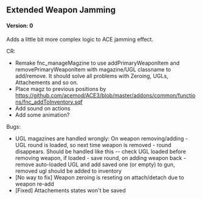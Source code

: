 ## Extended Weapon Jamming

#### Version: 0

Adds a little bit more complex logic to ACE jamming effect.

CR:
- Remake fnc_manageMagzine to use addPrimaryWeaponItem and removePrimaryWeaponItem with magazine/UGL classname to add/remove. It should solve all problems with Zeroing, UGLs, Attachements and so on.
- Place magz to previous positions by https://github.com/acemod/ACE3/blob/master/addons/common/functions/fnc_addToInventory.sqf
- Add sound on actions
- Add some animation?

Bugs:
- UGL magazines are handled wrongly: On weapon removing/adding - UGL round is loaded, so next time weapon is removed - round disappears. Should be handled like this -- check UGL loaded before removing weapon, if loaded - save round, on adding weapon back - remove auto-loaded UGL and add saved one (or empty) to gun, removed ugl should be added to inventory
- [No way to fix] Weapon zeroing is reseting on attach/detach due to weapon re-add
- [Fixed] Attachements states won't be saved


